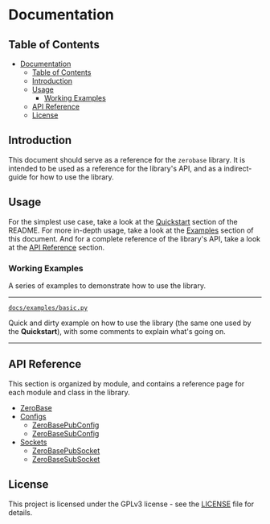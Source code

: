 # Documentation

## Table of Contents

- [Documentation](#documentation)
  - [Table of Contents](#table-of-contents)
  - [Introduction](#introduction)
  - [Usage](#usage)
    - [Working Examples](#examples)
  - [API Reference](#api-reference)
  - [License](#license)

## Introduction

This document should serve as a reference for the `zerobase` library. It is intended to be used as a reference for the library's API, and as a indirect-guide for how to use the library.

## Usage

For the simplest use case, take a look at the [Quickstart](../README.md#quickstart) section of the README. For more in-depth usage, take a look at the [Examples](#examples) section of this document. And for a complete reference of the library's API, take a look at the [API Reference](#api-reference) section.

### Working Examples

A series of examples to demonstrate how to use the library.

---

[`docs/examples/basic.py`](basic.py)

Quick and dirty example on how to use the library (the same one used by the **Quickstart**), with some comments to explain what's going on.

---

## API Reference

This section is organized by module, and contains a reference page for each module and class in the library.

* [ZeroBase](reference/zerobase.md)
* [Configs](reference/configs) 
  * [ZeroBasePubConfig](reference/configs/zerobasepubconfig.md)
  * [ZeroBaseSubConfig](reference/configs/zerobasesubconfig.md)
* [Sockets](reference/sockets)
  * [ZeroBasePubSocket](reference/sockets/zerobasepubsocket.md)
  * [ZeroBaseSubSocket](reference/sockets/zerobasesubsocket.md)

## License

This project is licensed under the GPLv3 license - see the [LICENSE](../LICENSE) file for details.